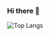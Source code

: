### Hi there 👋

<!--
**RoboKamu/RoboKamu** is a ✨ _special_ ✨ repository because its `README.md` (this file) appears on your GitHub profile.

Here are some ideas to get you started:

- 🔭 I’m currently working on ...
- 🌱 I’m currently learning ...
- 👯 I’m looking to collaborate on ...
- 🤔 I’m looking for help with ...
- 💬 Ask me about ...
- 📫 How to reach me: ...
- 😄 Pronouns: ...
- ⚡ Fun fact: ...
-->

 ![Top Langs](https://github-readme-stats.vercel.app/api/top-langs/?username=RoboKamu&hide=makefile,scss,css,html&theme=dracula)

